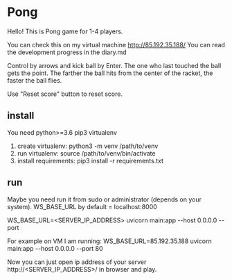# Pong
Hello! This is Pong game for 1-4 players. 

You can check this on my virtual machine http://85.192.35.188/
You can read the development progress in the diary.md

Control by arrows and kick ball by Enter.
The one who last touched the ball gets the point.
The farther the ball hits from the center of the racket, the faster the ball flies.

Use "Reset score" button to reset score.

## install
You need python>=3.6 pip3 virtualenv
1. create virtualenv: python3 -m venv /path/to/venv
2. run virtualenv: source /path/to/venv/bin/activate
3. install requirements: pip3 install -r requirements.txt

## run
Maybe you need run it from sudo or administrator (depends on your system). WS_BASE_URL by default = localhost:8000

WS_BASE_URL=<SERVER_IP_ADDRESS> uvicorn main:app --host 0.0.0.0 --port <PORT>

For example on VM I am running:
WS_BASE_URL=85.192.35.188 uvicorn main:app --host 0.0.0.0 --port 80

Now you can just open ip address of your server http://<SERVER_IP_ADDRESS>/ in browser and play.
